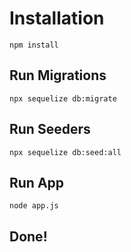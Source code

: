 # Installation

```npm install```

## Run Migrations

```npx sequelize db:migrate```

## Run Seeders

```npx sequelize db:seed:all```

## Run App

```node app.js```

## Done!